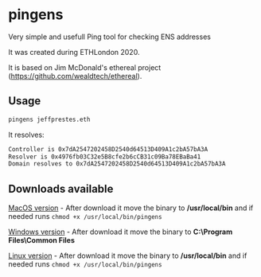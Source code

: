 # pingens
Very simple and usefull Ping tool for checking ENS addresses

It was created during ETHLondon 2020.

It is based on Jim McDonald's ethereal project (https://github.com/wealdtech/ethereal).

## Usage

```bash
pingens jeffprestes.eth
```

It resolves:

```bash
Controller is 0x7dA2547202458D2540d64513D409A1c2bA57bA3A
Resolver is 0x4976fb03C32e5B8cfe2b6cCB31c09Ba78EBaBa41
Domain resolves to 0x7dA2547202458D2540d64513D409A1c2bA57bA3A
``` 

## Downloads available

[MacOS version](https://github.com/jeffprestes/pingens/raw/master/downloadmac/pingens) - After download it move the binary to **/usr/local/bin** and if needed runs ```chmod +x /usr/local/bin/pingens``` 

[Windows version](https://github.com/jeffprestes/pingens/raw/master/downloadwindows/pingens.exe) - After download it move the binary to **C:\Program Files\Common Files**

[Linux version](https://github.com/jeffprestes/pingens/raw/master/downloadlinux/pingens) - After download it move the binary to **/usr/local/bin** and if needed runs ```chmod +x /usr/local/bin/pingens```
